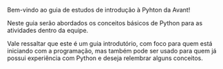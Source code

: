 Bem-vindo ao guia de estudos de introdução à Pyhton da Avant!

Neste guia serão abordados os conceitos básicos de Python para as atividades dentro da equipe.

Vale ressaltar que este é um guia introdutório, com foco para quem está iniciando com a programação,
mas também pode ser usado para quem já possui experiência com Python e deseja relembrar alguns conceitos.
